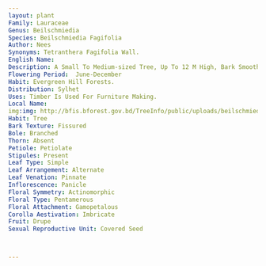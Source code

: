 ```yaml
---
layout: plant
Family: Lauraceae
Genus: Beilschmiedia
Species: Beilschmiedia Fagifolia
Author: Nees
Synonyms: Tetranthera Fagifolia Wall.
English Name: 
Description: A Small To Medium-sized Tree, Up To 12 M High, Bark Smooth. Leaves Alternate Or Subopposite, 5-12 Ã— 2-5 Cm, Elliptic, Oblong-elliptic Or Elliptic-lanceolate, Acute Or Shortly Acuminate At The Apex, Base Narrowed, Cuneate, Minutely Puberulous. Inflorescence Short Crowded Panicles. Flowers Small, Enclosed By The Imbricating Silky Scales In Bud Stage. Fruits Elliptic-oblong, C 0.5 Cm Long.
Flowering Period:  June-December
Habit: Evergreen Hill Forests.
Distribution: Sylhet
Uses: Timber Is Used For Furniture Making.
Local Name: 
img:img: http://bfis.bforest.gov.bd/TreeInfo/public/uploads/beilschmiedia_fagifolia.jpg
Habit: Tree
Bark Texture: Fissured
Bole: Branched
Thorn: Absent
Petiole: Petiolate
Stipules: Present
Leaf Type: Simple
Leaf Arrangement: Alternate
Leaf Venation: Pinnate
Inflorescence: Panicle
Floral Symmetry: Actinomorphic
Floral Type: Pentamerous
Floral Attachment: Gamopetalous
Corolla Aestivation: Imbricate
Fruit: Drupe
Sexual Reproductive Unit: Covered Seed



---
```


